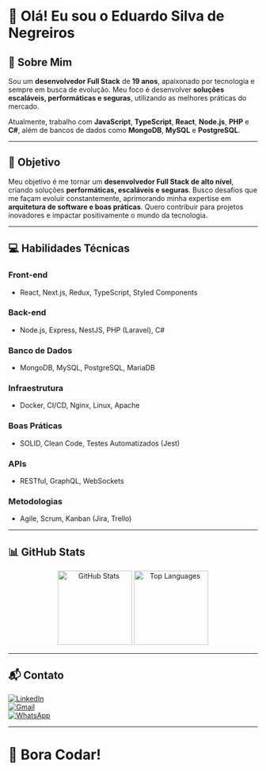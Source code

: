 # 👋 Olá! Eu sou o Eduardo Silva de Negreiros

## 🌟 Sobre Mim

Sou um **desenvolvedor Full Stack** de **19 anos**, apaixonado por tecnologia e sempre em busca de evolução. Meu foco é desenvolver **soluções escaláveis, performáticas e seguras**, utilizando as melhores práticas do mercado.

Atualmente, trabalho com **JavaScript**, **TypeScript**, **React**, **Node.js**, **PHP** e **C#**, além de bancos de dados como **MongoDB**, **MySQL** e **PostgreSQL**.

---

## 🚀 Objetivo

Meu objetivo é me tornar um **desenvolvedor Full Stack de alto nível**, criando soluções **performáticas, escaláveis e seguras**. Busco desafios que me façam evoluir constantemente, aprimorando minha expertise em **arquitetura de software e boas práticas**. Quero contribuir para projetos inovadores e impactar positivamente o mundo da tecnologia.

---

## 💻 Habilidades Técnicas

### **Front-end**
- React, Next.js, Redux, TypeScript, Styled Components

### **Back-end**
- Node.js, Express, NestJS, PHP (Laravel), C#

### **Banco de Dados**
- MongoDB, MySQL, PostgreSQL, MariaDB

### **Infraestrutura**
- Docker, CI/CD, Nginx, Linux, Apache

### **Boas Práticas**
- SOLID, Clean Code, Testes Automatizados (Jest)

### **APIs**
- RESTful, GraphQL, WebSockets

### **Metodologias**
- Agile, Scrum, Kanban (Jira, Trello)

---

## 📊 GitHub Stats  

<div align="center">
  <img src="https://github-readme-stats.vercel.app/api?username=EduardoSilvaNegreiros&show_icons=true&theme=vue" height="150" alt="GitHub Stats" />
  <img src="https://github-readme-stats.vercel.app/api/top-langs?username=EduardoSilvaNegreiros&layout=compact&theme=vue" height="150" alt="Top Languages" />
</div>

---

## 📬 Contato  

[![LinkedIn](https://raw.githubusercontent.com/maurodesouza/profile-readme-generator/master/src/assets/icons/social/linkedin/default.svg)](https://www.linkedin.com/in/eduardonegreiross)  
[![Gmail](https://raw.githubusercontent.com/maurodesouza/profile-readme-generator/master/src/assets/icons/social/gmail/default.svg)](mailto:edunegreiross@gmail.com)  
[![WhatsApp](https://img.icons8.com/color/48/000000/whatsapp.png)](https://wa.me/5511992252201)

---

# 🚀 Bora Codar!
